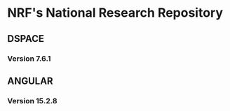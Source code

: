 # NRF's National Research Repository

## DSPACE
### Version 7.6.1

## ANGULAR
### Version 15.2.8



